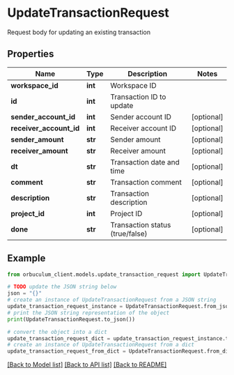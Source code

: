 # UpdateTransactionRequest

Request body for updating an existing transaction

## Properties

Name | Type | Description | Notes
------------ | ------------- | ------------- | -------------
**workspace_id** | **int** | Workspace ID | 
**id** | **int** | Transaction ID to update | 
**sender_account_id** | **int** | Sender account ID | [optional] 
**receiver_account_id** | **int** | Receiver account ID | [optional] 
**sender_amount** | **str** | Sender amount | [optional] 
**receiver_amount** | **str** | Receiver amount | [optional] 
**dt** | **str** | Transaction date and time | [optional] 
**comment** | **str** | Transaction comment | [optional] 
**description** | **str** | Transaction description | [optional] 
**project_id** | **int** | Project ID | [optional] 
**done** | **str** | Transaction status (true/false) | [optional] 

## Example

```python
from orbuculum_client.models.update_transaction_request import UpdateTransactionRequest

# TODO update the JSON string below
json = "{}"
# create an instance of UpdateTransactionRequest from a JSON string
update_transaction_request_instance = UpdateTransactionRequest.from_json(json)
# print the JSON string representation of the object
print(UpdateTransactionRequest.to_json())

# convert the object into a dict
update_transaction_request_dict = update_transaction_request_instance.to_dict()
# create an instance of UpdateTransactionRequest from a dict
update_transaction_request_from_dict = UpdateTransactionRequest.from_dict(update_transaction_request_dict)
```
[[Back to Model list]](../README.md#documentation-for-models) [[Back to API list]](../README.md#documentation-for-api-endpoints) [[Back to README]](../README.md)


